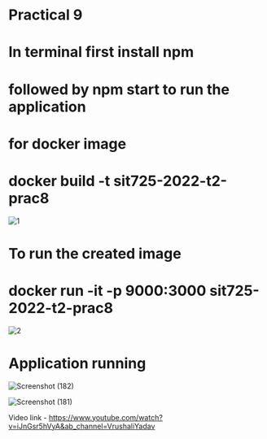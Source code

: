 # Practical 9
# In terminal first install npm
# followed by npm start to run the application

# for docker image
# docker build -t sit725-2022-t2-prac8 

![1](https://user-images.githubusercontent.com/109494663/192145200-3a578efb-78cf-4d43-b825-60b73f2c78b5.JPG)

# To run the created image
# docker run -it -p 9000:3000 sit725-2022-t2-prac8

![2](https://user-images.githubusercontent.com/109494663/192145212-0192a368-a873-43f7-a24a-064bd6a5a8d7.JPG)

# Application running
![Screenshot (182)](https://user-images.githubusercontent.com/109494663/192145235-e5b616d5-19a1-418c-ae8c-dd228d44a4b0.png)

![Screenshot (181)](https://user-images.githubusercontent.com/109494663/192145229-847261c7-d638-4a3c-9a07-177b14b7445e.png)

Video link - https://www.youtube.com/watch?v=iJnGsr5hVyA&ab_channel=VrushaliYadav
